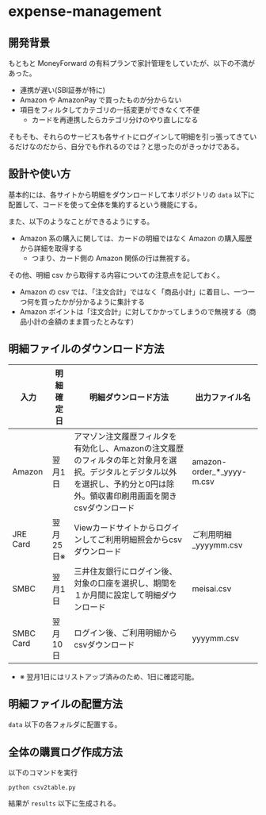 # expense-management

## 開発背景

もともと MoneyForward の有料プランで家計管理をしていたが、以下の不満があった。

* 連携が遅い(SBI証券が特に)
* Amazon や AmazonPay で買ったものが分からない
* 項目をフィルタしてカテゴリの一括変更ができなくて不便
  * カードを再連携したらカテゴリ分けのやり直しになる

そもそも、それらのサービスも各サイトにログインして明細を引っ張ってきているだけなのだから、自分でも作れるのでは？と思ったのがきっかけである。

## 設計や使い方

基本的には、各サイトから明細をダウンロードして本リポジトリの `data` 以下に配置して、コードを使って全体を集約するという機能にする。

また、以下のようなことができるようにする。

* Amazon 系の購入に関しては、カードの明細ではなく Amazon の購入履歴から詳細を取得する
  * つまり、カード側の Amazon 関係の行は無視する。

その他、明細 csv から取得する内容についての注意点を記しておく。

* Amazon の csv では、「注文合計」ではなく「商品小計」に着目し、一つ一つ何を買ったかが分かるように集計する
* Amazon ポイントは「注文合計」に対してかかってしまうので無視する（商品小計の金額のまま買ったとみなす）

## 明細ファイルのダウンロード方法

| 入力 | 明細確定日 | 明細ダウンロード方法 | 出力ファイル名 |
| --- | --- | --- | --- |
| Amazon | 翌月1日 | アマゾン注文履歴フィルタを有効化し、Amazonの注文履歴のフィルタの年と対象月を選択。デジタルとデジタル以外を選択し、予約分と0円は除外。領収書印刷用画面を開きcsvダウンロード | amazon-order_*_yyyy-m.csv |
| JRE Card | 翌月25日※ | Viewカードサイトからログインしてご利用明細照会からcsvダウンロード | ご利用明細_yyyymm.csv |
| SMBC | 翌月1日 | 三井住友銀行にログイン後、対象の口座を選択し、期間を１か月間に設定して明細ダウンロード | meisai.csv |
| SMBC Card | 翌月10日 | ログイン後、ご利用明細からcsvダウンロード | yyyymm.csv |

* ※ 翌月1日にはリストアップ済みのため、1日に確認可能。

## 明細ファイルの配置方法

`data` 以下の各フォルダに配置する。

## 全体の購買ログ作成方法

以下のコマンドを実行

```text
python csv2table.py
```

結果が `results` 以下に生成される。
